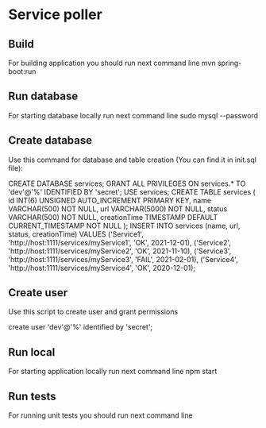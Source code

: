 # Service poller

## Build
For building application you should run next command line
mvn spring-boot:run

## Run database
For starting database locally run next command line
sudo mysql --password

## Create database
Use this command for database and table creation (You can find it in init.sql file):

CREATE DATABASE services;
GRANT ALL PRIVILEGES ON services.* TO 'dev'@'%' IDENTIFIED BY 'secret';
USE services; 
CREATE TABLE services ( 
id INT(6) UNSIGNED AUTO_INCREMENT PRIMARY KEY, 
name VARCHAR(500) NOT NULL, 
url VARCHAR(5000) NOT NULL, 
status VARCHAR(500) NOT NULL, 
creationTime TIMESTAMP DEFAULT CURRENT_TIMESTAMP NOT NULL );
INSERT INTO services (name, url, status, creationTime)
VALUES
('Service1', 'http://host:1111/services/myService1', 'OK', 2021-12-01),
('Service2', 'http://host:1111/services/myService2', 'OK', 2021-11-10),
('Service3', 'http://host:1111/services/myService3', 'FAIL', 2021-02-01),
('Service4', 'http://host:1111/services/myService4', 'OK', 2020-12-01);

## Create user
Use this script to create user and grant permissions

create user 'dev'@'%' identified by 'secret';

## Run local
For starting application locally run next command line
npm start

## Run tests
For running unit tests you should run next command line
